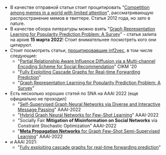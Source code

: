 
* В качестве отправной статьи стоит процитировать "[Competition among memes in a world with limited attention](https://www.nature.com/articles/srep00335.pdf)", рассматривающую распространение мемов в твиттере. Статья 2012 года, но зато в nature.
* В качестве обзора литературы можно взять "[Graph Representation Learning for Popularity Prediction Problem: A Survey](https://arxiv.org/pdf/2203.07632.pdf)" - статья залита на архив **15 марта 2022**! Стоит внимательнее посмотреть кого они цитируют.
* Стоит посмотреть статьи, [процитировавшие inf2vec](https://scholar.google.com/scholar?hl=en&as_sdt=2005&sciodt=0%2C5&cites=5211373842933773870&scipsc=1&q=GAT&btnG=), в том числе следующие:
    * "[Partial Relationship Aware Influence Diffusion via a Multi-channel Encoding Scheme for Social Recommendation](https://dl.acm.org/doi/pdf/10.1145/3340531.3412016)" CIKM '20
    * "[Fully Exploiting Cascade Graphs for Real-time Forwarding Prediction](https://dl.dropboxusercontent.com/s/rz4dr37i8iilk9f/16137-Article%20Text-19631-1-2-20210518.pdf)"
    * "[Graph Representation Learning for Popularity Prediction Problem: A Survey](https://dl.dropboxusercontent.com/s/yz2plht5yvzmoxl/2203.07632.pdf)"
* Есть несколько хороших статей по SNA на AAAI 2022 (еще официально не проходил)
    * "[Self-Supervised Graph Neural Networks via Diverse and Interactive Message Passing](https://yangliang.github.io/pdf/aaai22.pdf)" AAAI-2022
    * "[Hybrid Graph Neural Networks for Few-Shot Learning](https://arxiv.org/pdf/2112.06538.pdf)" AAAI-2022
    * "Socially Fair **Mitigation of Misinformation on Social Networks** via Constraint Stochastic Optimization" AAAI-2022
    * "[**Meta Propagation Networks** for Graph Few-Shot Semi-Supervised Learning](https://arxiv.org/pdf/2112.09810.pdf)" AAAI-2022
* и AAAI 2021:
    * "[Fully exploiting cascade graphs for real-time forwarding prediction](https://ojs.aaai.org/index.php/AAAI/article/view/16137)"
